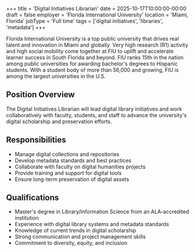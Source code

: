 +++
title = 'Digital Initiatives Librarian'
date = 2025-10-17T10:00:00-00:00
draft = false
employer = 'Florida International University'
location = 'Miami, Florida'
jobType = 'Full time'
tags = ['digital initiatives', 'libraries', 'metadata']
+++

Florida International University is a top public university that drives real talent and innovation in Miami and globally. Very high research (R1) activity and high social mobility come together at FIU to uplift and accelerate learner success in South Florida and beyond. FIU ranks 15th in the nation among public universities for awarding bachelor's degrees to Hispanic students. With a student body of more than 56,000 and growing, FIU is among the largest universities in the U.S.

## Position Overview

The Digital Initiatives Librarian will lead digital library initiatives and work collaboratively with faculty, students, and staff to advance the university's digital scholarship and preservation efforts.

## Responsibilities

- Manage digital collections and repositories
- Develop metadata standards and best practices
- Collaborate with faculty on digital humanities projects
- Provide training and support for digital tools
- Ensure long-term preservation of digital assets

## Qualifications

- Master's degree in Library/Information Science from an ALA-accredited institution
- Experience with digital library systems and metadata standards
- Knowledge of current trends in digital scholarship
- Strong communication and project management skills
- Commitment to diversity, equity, and inclusion

